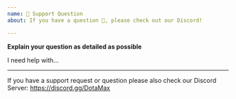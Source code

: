 ```yaml
---
name: 🤗 Support Question
about: If you have a question 💬, please check out our Discord!

---
```


**Explain your question as detailed as possible**

I need help with...

---

If you have a support request or question please also check our Discord Server: https://discord.gg/DotaMax
